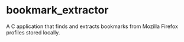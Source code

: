 # bookmark_extractor
A C application that finds and extracts bookmarks from Mozilla Firefox profiles stored locally.
